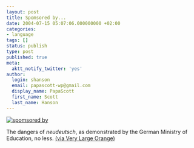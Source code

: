```yaml
---
layout: post
title: Spomsored by...
date: 2004-07-15 05:07:06.000000000 +02:00
categories:
- language
tags: []
status: publish
type: post
published: true
meta:
  aktt_notify_twitter: 'yes'
author:
  login: shanson
  email: papascott-wp@gmail.com
  display_name: PapaScott
  first_name: Scott
  last_name: Hanson
---
```

<p><a href="http://www.campus-germany.de/"><img src="https://www.papascott.de/wordpress/wp-content/uploads/2004/07/spomsored.gif" border="0" alt="spomsored by" /></a></p>
<p>The dangers of <em>neudeutsch</em>, as demonstrated by the German Ministry of Education, no less. <a href="http://www.worldwideklein.de/index.php?/weblog/spomsored-by/">(via Very Large Orange)</a></p>
